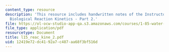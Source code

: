 ```yaml
---
content_type: resource
description: 'This resource includes handwritten notes of the Instructor on the topic:
  Biological Reaction Kinetics - Part 2.'
file: https://ol-ocw-studio-app-qa.s3.amazonaws.com/courses/1-85-water-and-wastewater-treatment-engineering-spring-2006/12419e72dc4192a7c487aa68f3bf516d_l15_reac_kine_2.pdf
file_type: application/pdf
resourcetype: Document
title: l15_reac_kine_2.pdf
uid: 12419e72-dc41-92a7-c487-aa68f3bf516d
---
```

